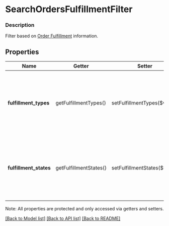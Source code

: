 # SearchOrdersFulfillmentFilter

### Description

Filter based on [Order Fulfillment](#type-orderfulfillment) information.

## Properties
Name | Getter | Setter | Type | Description | Notes
------------ | ------------- | ------------- | ------------- | ------------- | -------------
**fulfillment_types** | getFulfillmentTypes() | setFulfillmentTypes($value) | **string[]** | List of [fulfillment types](#type-orderfulfillmenttype) to filter for. Will return orders if any of its fulfillments match any of the fulfillment types listed in this field. See [OrderFulfillmentType](#type-orderfulfillmenttype) for possible values | 
**fulfillment_states** | getFulfillmentStates() | setFulfillmentStates($value) | **string[]** | List of [fulfillment states](#type-orderfulfillmentstate) to filter for. Will return orders if any of its fulfillments match any of the fulfillment states listed in this field. See [OrderFulfillmentState](#type-orderfulfillmentstate) for possible values | [optional] 

Note: All properties are protected and only accessed via getters and setters.

[[Back to Model list]](../../README.md#documentation-for-models) [[Back to API list]](../../README.md#documentation-for-api-endpoints) [[Back to README]](../../README.md)

